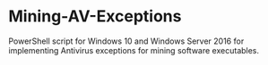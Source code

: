 # Mining-AV-Exceptions
PowerShell script for Windows 10 and Windows Server 2016 for implementing Antivirus exceptions for mining software executables.
